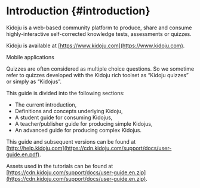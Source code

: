# Introduction {#introduction}

Kidoju is a web-based community platform to produce, share and consume highly-interactive self-corrected knowledge tests, assessments or quizzes.

Kidoju is available at [https://www.kidoju.com](https://www.kidoju.com).

Mobile applications 

Quizzes are often considered as multiple choice questions. So we sometime refer to quizzes developed with the Kidoju rich toolset as “Kidoju quizzes” or simply as “Kidojus”.

This guide is divided into the following sections:

* The current introduction,
* Definitions and concepts underlying Kidoju,
* A student guide for consuming Kidojus,
* A teacher/publisher guide for producing simple Kidojus,
* An advanced guide for producing complex Kidojus.

This guide and subsequent versions can be found at [http://help.kidoju.com](https://cdn.kidoju.com/support/docs/user-guide.en.pdf).

Assets used in the tutorials can be found at [https://cdn.kidoju.com/support/docs/user-guide.en.zip](https://cdn.kidoju.com/support/docs/user-guide.en.zip).

